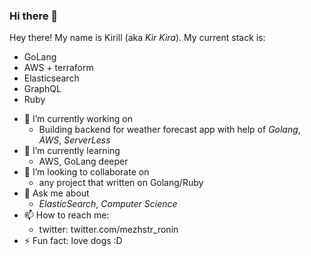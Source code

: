 ### Hi there 👋

Hey there! My name is Kirill (aka _Kir_ _Kira_). My current stack is:
* GoLang
* AWS + terraform 
* Elasticsearch
* GraphQL
* Ruby

- 🔭 I’m currently working on
  - Building backend for weather forecast app with help of  _Golang_, _AWS_, _ServerLess_
- 🌱 I’m currently learning
  - AWS, GoLang deeper 
- 👯 I’m looking to collaborate on
  - any project that written on Golang/Ruby
- 💬 Ask me about
  - _ElasticSearch_, _Computer Science_
- 📫 How to reach me:
  - twitter: twitter.com/mezhstr_ronin
- ⚡ Fun fact: love dogs :D 
